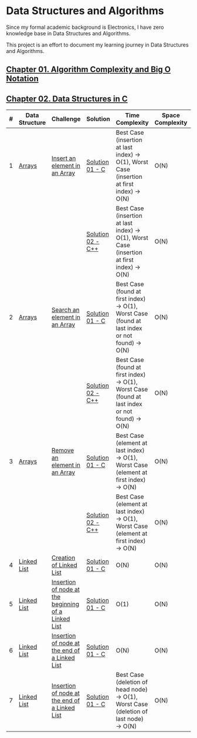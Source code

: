# Data Structures and Algorithms

Since my formal academic background is Electronics, I have zero knowledge base in Data Structures and Algorithms.


This project is an effort to document my learning journey in Data Structures and Algorithms.

## [Chapter 01. Algorithm Complexity and Big O Notation](/ch01-algorithm-complexity/Ch01-Algorithm-Complexity-and-Big-O-Notation.ipynb)

## [Chapter 02. Data Structures in C](/ch02-datastructures-in-c)
| # | Data Structure | Challenge | Solution | Time Complexity | Space Complexity | Difficulty |
|---| -------------- | --------- | -------- | --------------- | ---------------- | ---------- |
|1|[Arrays](/ch02-datastructures-in-c/01-arrays)|[Insert an element in an Array](https://log2base2.com/courses/data-structures-in-c/inserting-an-element-in-array)|[Solution 01 - C](/ch02-datastructures-in-c/01-arrays/0001-inserting-an-element-in-array/inserting-an-element-in-array-solution-01.c)|Best Case (insertion at last index) -> O(1), Worst Case (insertion at first index) -> O(N)|O(N)|Easy|
||||[Solution 02 - C++](/ch02-datastructures-in-c/01-arrays/0001-inserting-an-element-in-array/inserting-an-element-in-array-solution-02.cpp)|Best Case (insertion at last index) -> O(1), Worst Case (insertion at first index) -> O(N)|O(N)|Easy|
|2|[Arrays](/ch02-datastructures-in-c/01-arrays)|[Search an element in an Array](https://log2base2.com/courses/data-structures-in-c/searching-an-element-in-array)|[Solution 01 - C](/ch02-datastructures-in-c/01-arrays/0002-searching-an-element-in-array/searching-an-element-in-array-solution-01.c)|Best Case (found at first index) -> O(1), Worst Case (found at last index or not found) -> O(N)|O(N)|Easy|
||||[Solution 02 - C++](/ch02-datastructures-in-c/01-arrays/0002-searching-an-element-in-array/searching-an-element-in-array-solution-02.cpp)|Best Case (found at first index) -> O(1), Worst Case (found at last index or not found) -> O(N)|O(N)|Easy|
|3|[Arrays](/ch02-datastructures-in-c/01-arrays)|[Remove an element in an Array](https://log2base2.com/courses/data-structures-in-c/removing-an-element-in-array)|[Solution 01 - C](/ch02-datastructures-in-c/01-arrays/0003-removing-an-element-in-array/removing-an-element-in-array-solution-01.c)|Best Case (element at last index) -> O(1), Worst Case (element at first index) -> O(N)|O(N)|Easy|
||||[Solution 02 - C++](/ch02-datastructures-in-c/01-arrays/0003-removing-an-element-in-array/removing-an-element-in-array-solution-02.cpp)|Best Case (element at last index) -> O(1), Worst Case (element at first index) -> O(N)|O(N)|Easy|
|4|[Linked List](/ch02-datastructures-in-c/02-linked-list)|[Creation of Linked List](https://log2base2.com/courses/data-structures-in-c/linked-list-basics)|[Solution 01 - C](/ch02-datastructures-in-c/02-linked-list/0001-creation-of-linked-list/creation-of-linked-list-solution-01.c)|O(N)|O(N)|Easy|
|5|[Linked List](/ch02-datastructures-in-c/02-linked-list)|[Insertion of node at the beginning of a Linked List](https://log2base2.com/courses/data-structures-in-c/inserting-a-node-at-beginning-linked-list)|[Solution 01 - C](/ch02-datastructures-in-c/02-linked-list/0002-insertion-of-node-at-beginning-of-linked-list/insertion-of-node-at-beginning-of-linked-list-solution-01.c)|O(1)|O(N)|Easy|
|6|[Linked List](/ch02-datastructures-in-c/02-linked-list)|[Insertion of node at the end of a Linked List](https://log2base2.com/courses/data-structures-in-c/inserting-a-node-at-end-linked-list)|[Solution 01 - C](/ch02-datastructures-in-c/02-linked-list/0003-insertion-of-node-at-end-of-linked-list/insertion-of-node-at-end-of-linked-list-solution-01.c)|O(N)|O(N)|Easy|
|7|[Linked List](/ch02-datastructures-in-c/02-linked-list)|[Insertion of node at the end of a Linked List](https://log2base2.com/courses/data-structures-in-c/deleting-node-linked-list)|[Solution 01 - C](/ch02-datastructures-in-c/02-linked-list/0004-deletion-of-node-from-linked-list/deletion-of-node-from-linked-list-solution-01.c)|Best Case (deletion of head node) -> O(1), Worst Case (deletion of last node) -> O(N)|O(N)|Easy|










